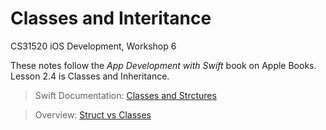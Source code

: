 # Classes and Interitance 

CS31520 iOS Development, Workshop 6

These notes follow the _App Development with Swift_ book on Apple Books. Lesson 2.4 is Classes and Inheritance. 

> Swift Documentation: [Classes and Strctures](https://docs.swift.org/swift-book/LanguageGuide/ClassesAndStructures.html#//apple_ref/doc/uid/TP40014097-CH13-ID82)

> Overview: [Struct vs Classes](https://learnappmaking.com/struct-vs-class-swift-how-to/)
